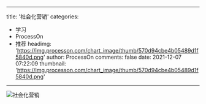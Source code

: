 
---
title: '社会化营销'
categories: 
 - 学习
 - ProcessOn
 - 推荐
headimg: 'https://img.processon.com/chart_image/thumb/570d94cbe4b05489d1f5840d.png'
author: ProcessOn
comments: false
date: 2021-12-07 07:22:09
thumbnail: 'https://img.processon.com/chart_image/thumb/570d94cbe4b05489d1f5840d.png'
---

<div>   
<img class="thumb" alt="社会化营销" src="https://img.processon.com/chart_image/thumb/570d94cbe4b05489d1f5840d.png" referrerpolicy="no-referrer">
<p></p>  
</div>
            